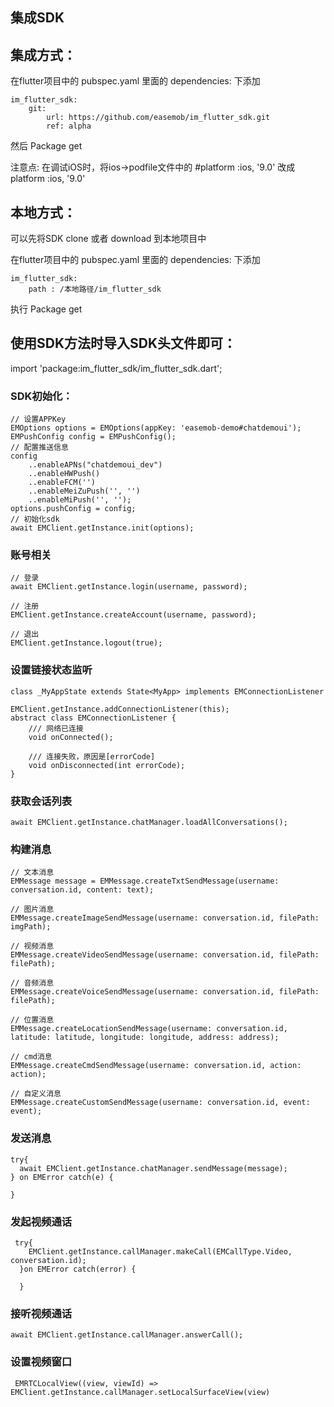 ## 集成SDK

## 集成方式：

在flutter项目中的 pubspec.yaml 里面的 dependencies: 下添加
	
	im_flutter_sdk:  
		git:  
			url: https://github.com/easemob/im_flutter_sdk.git  
			ref: alpha

然后 Package get 

注意点: 在调试iOS时，将ios->podfile文件中的 #platform :ios, '9.0' 改成 platform :ios, '9.0'

## 本地方式：

可以先将SDK clone 或者 download 到本地项目中

在flutter项目中的 pubspec.yaml 里面的 dependencies: 下添加

	im_flutter_sdk:  
		path : /本地路径/im_flutter_sdk

执行 Package get 


## 使用SDK方法时导入SDK头文件即可： 
import 'package:im_flutter_sdk/im_flutter_sdk.dart';

### SDK初始化：

	// 设置APPKey
	EMOptions options = EMOptions(appKey: 'easemob-demo#chatdemoui');
	EMPushConfig config = EMPushConfig();
	// 配置推送信息
	config
        ..enableAPNs("chatdemoui_dev")
        ..enableHWPush()
        ..enableFCM('')
        ..enableMeiZuPush('', '')
        ..enableMiPush('', '');
	options.pushConfig = config;        
	// 初始化sdk
	await EMClient.getInstance.init(options);
	
### 账号相关

	// 登录
	await EMClient.getInstance.login(username, password);
	
	// 注册
	EMClient.getInstance.createAccount(username, password);
	
	// 退出
	EMClient.getInstance.logout(true);	
	
### 设置链接状态监听
	class _MyAppState extends State<MyApp> implements EMConnectionListener

	EMClient.getInstance.addConnectionListener(this);
	abstract class EMConnectionListener {
		/// 网络已连接
	  	void onConnected();

  		/// 连接失败，原因是[errorCode]
 	 	void onDisconnected(int errorCode);
	}
	
### 获取会话列表	

	await EMClient.getInstance.chatManager.loadAllConversations();
	
### 构建消息
	// 文本消息
	EMMessage message = EMMessage.createTxtSendMessage(username: conversation.id, content: text);
	
	// 图片消息
	EMMessage.createImageSendMessage(username: conversation.id, filePath: imgPath);
	
	// 视频消息
	EMMessage.createVideoSendMessage(username: conversation.id, filePath: filePath);
	
	// 音频消息
	EMMessage.createVoiceSendMessage(username: conversation.id, filePath: filePath);
	
	// 位置消息
	EMMessage.createLocationSendMessage(username: conversation.id, latitude: latitude, longitude: longitude, address: address);
	
	// cmd消息
	EMMessage.createCmdSendMessage(username: conversation.id, action: action);
	
	// 自定义消息
	EMMessage.createCustomSendMessage(username: conversation.id, event: event);
	
### 发送消息

	try{
      await EMClient.getInstance.chatManager.sendMessage(message);
    } on EMError catch(e) {

    }
    
### 发起视频通话

     try{
        EMClient.getInstance.callManager.makeCall(EMCallType.Video, conversation.id);
      }on EMError catch(error) {

      }
      
### 接听视频通话

	await EMClient.getInstance.callManager.answerCall();
	
### 设置视频窗口

	 EMRTCLocalView((view, viewId) => EMClient.getInstance.callManager.setLocalSurfaceView(view)